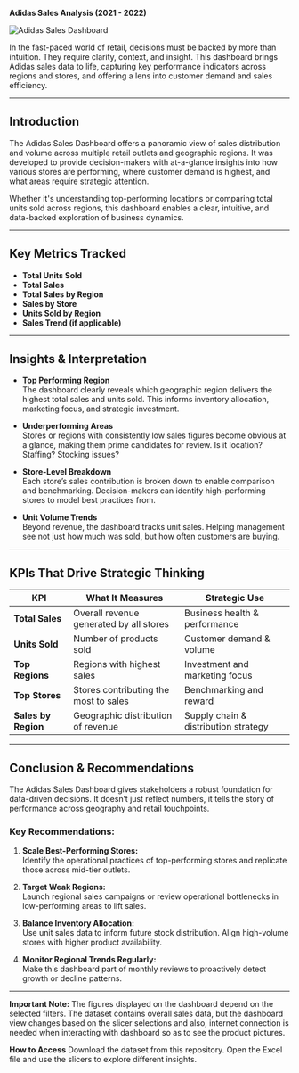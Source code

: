 **Adidas Sales Analysis (2021 - 2022)**

![Adidas Sales Dashboard](https://github.com/Victoria-Ogunkolade/Excel-Dashboards/blob/main/ADIDAS%20SALES%20DAHSHBOARD.png?raw=true)

In the fast-paced world of retail, decisions must be backed by more than intuition. They require clarity, context, and insight. This dashboard brings Adidas sales data to life, capturing key performance indicators across regions and stores, and offering a lens into customer demand and sales efficiency.

---

## Introduction

The Adidas Sales Dashboard offers a panoramic view of sales distribution and volume across multiple retail outlets and geographic regions. It was developed to provide decision-makers with at-a-glance insights into how various stores are performing, where customer demand is highest, and what areas require strategic attention.

Whether it's understanding top-performing locations or comparing total units sold across regions, this dashboard enables a clear, intuitive, and data-backed exploration of business dynamics.

---

## Key Metrics Tracked

- **Total Units Sold**
- **Total Sales**
- **Total Sales by Region**
- **Sales by Store**
- **Units Sold by Region**
- **Sales Trend (if applicable)**

---

## Insights & Interpretation

- **Top Performing Region**  
  The dashboard clearly reveals which geographic region delivers the highest total sales and units sold. This informs inventory allocation, marketing focus, and strategic investment.

- **Underperforming Areas**  
  Stores or regions with consistently low sales figures become obvious at a glance, making them prime candidates for review. Is it location? Staffing? Stocking issues?

- **Store-Level Breakdown**  
  Each store’s sales contribution is broken down to enable comparison and benchmarking. Decision-makers can identify high-performing stores to model best practices from.

- **Unit Volume Trends**  
  Beyond revenue, the dashboard tracks unit sales. Helping management see not just how much was sold, but how often customers are buying.

---

## KPIs That Drive Strategic Thinking

| KPI | What It Measures | Strategic Use |
|-----|------------------|---------------|
| **Total Sales** | Overall revenue generated by all stores | Business health & performance |
| **Units Sold** | Number of products sold | Customer demand & volume |
| **Top Regions** | Regions with highest sales | Investment and marketing focus |
| **Top Stores** | Stores contributing the most to sales | Benchmarking and reward |
| **Sales by Region** | Geographic distribution of revenue | Supply chain & distribution strategy |

---

## Conclusion & Recommendations

The Adidas Sales Dashboard gives stakeholders a robust foundation for data-driven decisions. It doesn’t just reflect numbers, it tells the story of performance across geography and retail touchpoints.

### Key Recommendations:

1. **Scale Best-Performing Stores:**  
   Identify the operational practices of top-performing stores and replicate those across mid-tier outlets.

2. **Target Weak Regions:**  
   Launch regional sales campaigns or review operational bottlenecks in low-performing areas to lift sales.

3. **Balance Inventory Allocation:**  
   Use unit sales data to inform future stock distribution. Align high-volume stores with higher product availability.

4. **Monitor Regional Trends Regularly:**  
   Make this dashboard part of monthly reviews to proactively detect growth or decline patterns.

---

 **Important Note:**
The figures displayed on the dashboard depend on the selected filters. The dataset contains overall sales data, but the dashboard view changes based on the slicer selections and also, internet connection is needed when interacting with dashboard so as to see the product pictures.

**How to Access**
Download the dataset from this repository.
Open the Excel file and use the slicers to explore different insights.



